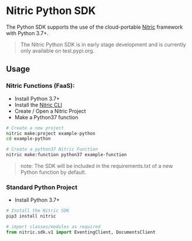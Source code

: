 # Nitric Python SDK

The Python SDK supports the use of the cloud-portable [Nitric](http://nitric.io) framework with Python 3.7+.

> The Nitric Python SDK is in early stage development and is currently only available on test.pypi.org.

## Usage

### Nitric Functions (FaaS):

 - Install Python 3.7+
 - Install the [Nitric CLI](#)
 - Create / Open a Nitric Project
 - Make a Python37 function
 
 ```bash
# Create a new project
nitric make:project example-python
cd example-python

# Create a python37 Nitric Function
nitric make:function python37 example-function
```

> note: The SDK will be included in the requirements.txt of a new Python function by default.

### Standard Python Project

 - Install Python 3.7+

```bash
# Install the Nitric SDK
pip3 install nitric
```

```python
# import classes/modules as required
from nitric.sdk.v1 import EventingClient, DocumentsClient
```